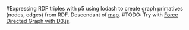 #Expressing RDF triples with p5 using lodash to create graph primatives (nodes, edges) from RDF. Descendant of [map](https://github.com/bshambaugh/map/edit/master/README.md).
#TODO: Try with [Force Directed Graph with D3.js](https://bl.ocks.org/mbostock/4062045).
